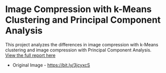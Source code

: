# Image Compression with k-Means Clustering and Principal Component Analysis         

This project analyzes the differences in image compression with k-Means clustering and image compression with Principal Component Analysis.      
[View the full report here](https://github.com/marymathews/image-compression/blob/main/Report.pdf)

* Original Image - https://bit.ly/3jcyxcS
